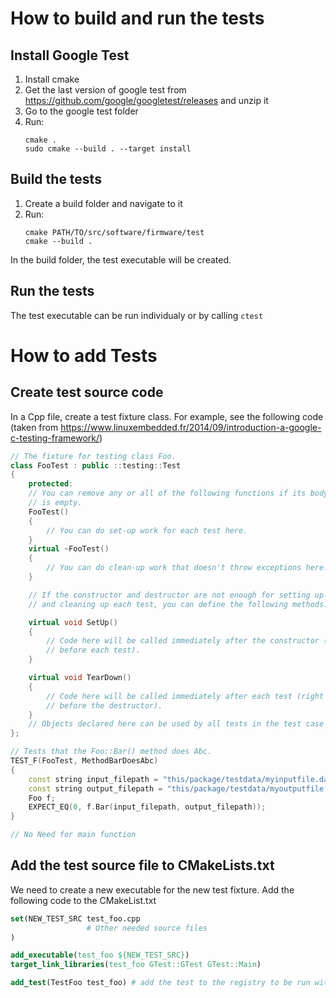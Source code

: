 # How to build and run the tests

## Install Google Test

1. Install cmake
2. Get the last version of google test from https://github.com/google/googletest/releases and unzip it
3. Go to the google test folder
4. Run:
   ```
   cmake .
   sudo cmake --build . --target install
   ```

## Build the tests

1. Create a build folder and navigate to it
2. Run:
    ```
    cmake PATH/TO/src/software/firmware/test
    cmake --build .
    ```
In the build folder, the test executable will be created.

## Run the tests
The test executable can be run individualy or by calling `ctest`

# How to add Tests

## Create test source code
In a Cpp file, create a test fixture class. For example, see the following code (taken from https://www.linuxembedded.fr/2014/09/introduction-a-google-c-testing-framework/)

```cpp
// The fixture for testing class Foo.
class FooTest : public ::testing::Test 
{
    protected:
    // You can remove any or all of the following functions if its body
    // is empty.
    FooTest() 
    {
        // You can do set-up work for each test here.
    }
    virtual ~FooTest() 
    {
        // You can do clean-up work that doesn't throw exceptions here.
    }

    // If the constructor and destructor are not enough for setting up
    // and cleaning up each test, you can define the following methods:

    virtual void SetUp() 
    {
        // Code here will be called immediately after the constructor (right
        // before each test).
    }

    virtual void TearDown() 
    {
        // Code here will be called immediately after each test (right
        // before the destructor).
    }
    // Objects declared here can be used by all tests in the test case for Foo.
};

// Tests that the Foo::Bar() method does Abc.
TEST_F(FooTest, MethodBarDoesAbc) 
{
    const string input_filepath = "this/package/testdata/myinputfile.dat";
    const string output_filepath = "this/package/testdata/myoutputfile.dat";
    Foo f;
    EXPECT_EQ(0, f.Bar(input_filepath, output_filepath));
}

// No Need for main function
``` 

## Add the test source file to CMakeLists.txt

We need to create a new executable for the new test fixture. Add the following code to the CMakeList.txt

```cmake
set(NEW_TEST_SRC test_foo.cpp
                 # Other needed source files                        
)

add_executable(test_foo ${NEW_TEST_SRC})
target_link_libraries(test_foo GTest::GTest GTest::Main)

add_test(TestFoo test_foo) # add the test to the registry to be run with ctest
```

